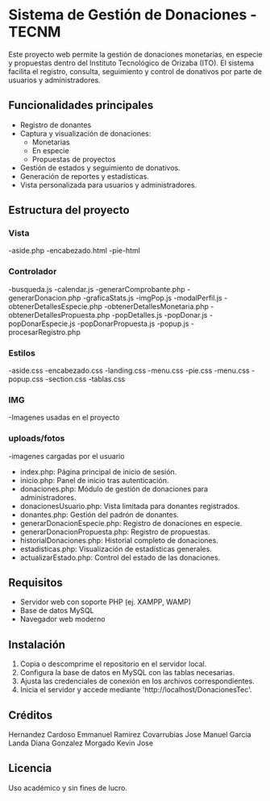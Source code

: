 # Sistema de Gestión de Donaciones - TECNM

Este proyecto web permite la gestión de donaciones monetarias, en especie y propuestas dentro del Instituto Tecnológico de Orizaba (ITO). El sistema facilita el registro, consulta, seguimiento y control de donativos por parte de usuarios y administradores.

## Funcionalidades principales

- Registro de donantes
- Captura y visualización de donaciones:
  - Monetarias
  - En especie
  - Propuestas de proyectos
- Gestión de estados y seguimiento de donativos.
- Generación de reportes y estadísticas.
- Vista personalizada para usuarios y administradores.

## Estructura del proyecto

### Vista
-aside.php
-encabezado.html
-pie-html


### Controlador
-busqueda.js
-calendar.js
-generarComprobante.php
-generarDonacion.php
-graficaStats.js
-imgPop.js
-modalPerfil.js
-obtenerDetallesEspecie.php
-obtenerDetallesMonetaria.php
-obtenerDetallesPropuesta.php
-popDetalles.js
-popDonar.js
-popDonarEspecie.js
-popDonarPropuesta.js
-popup.js
-procesarRegistro.php

### Estilos

-aside.css
-encabezado.css
-landing.css
-menu.css
-pie.css
-menu.css
-popup.css
-section.css
-tablas.css

### IMG

-Imagenes usadas en el proyecto

### uploads/fotos

-imagenes cargadas por el usuario

- index.php: Página principal de inicio de sesión.
- inicio.php: Panel de inicio tras autenticación.
- donaciones.php: Módulo de gestión de donaciones para administradores.
- donacionesUsuario.php: Vista limitada para donantes registrados.
- donantes.php: Gestión del padrón de donantes.
- generarDonacionEspecie.php: Registro de donaciones en especie.
- generarDonacionPropuesta.php: Registro de propuestas.
- historialDonaciones.php: Historial completo de donaciones.
- estadisticas.php: Visualización de estadísticas generales.
- actualizarEstado.php: Control del estado de las donaciones.

## Requisitos

- Servidor web con soporte PHP (ej. XAMPP, WAMP)
- Base de datos MySQL
- Navegador web moderno

## Instalación

1. Copia o descomprime el repositorio en el servidor local.
2. Configura la base de datos en MySQL con las tablas necesarias.
3. Ajusta las credenciales de conexión en los archivos correspondientes.
4. Inicia el servidor y accede mediante 'http://localhost/DonacionesTec'.

## Créditos
Hernandez Cardoso Emmanuel
Ramirez Covarrubias Jose Manuel
Garcia Landa Diana
Gonzalez Morgado Kevin Jose

## Licencia

Uso académico y sin fines de lucro.
